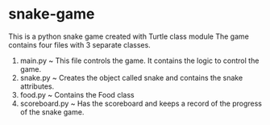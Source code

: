 # snake-game
This is a python snake game created with Turtle class module
The game contains four files with 3 separate classes.
1. main.py ~ This file controls the game. It contains the logic to control the game.
2. snake.py ~ Creates the object called snake and contains the snake attributes.
3. food.py ~ Contains the Food class
4. scoreboard.py ~ Has the scoreboard and keeps a record of the progress of the snake game.


